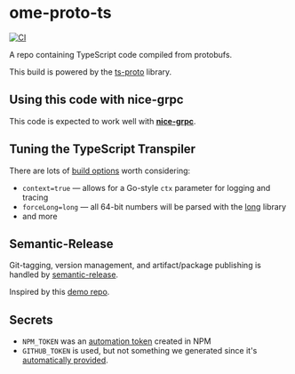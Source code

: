 # ome-proto-ts

[![CI](https://github.com/openmarketplaceengine/ome-proto-ts/actions/workflows/blank.yml/badge.svg)](https://github.com/openmarketplaceengine/ome-proto-ts/actions/workflows/blank.yml)

A repo containing TypeScript code compiled from protobufs.

This build is powered by the [ts-proto](https://github.com/stephenh/ts-proto) 
library.

## Using this code with nice-grpc
This code is expected to work well with [**nice-grpc**](https://github.com/deeplay-io/nice-grpc).

## Tuning the TypeScript Transpiler
There are lots of [build options](https://github.com/stephenh/ts-proto#supported-options)
worth considering:
* `context=true` — allows for a Go-style `ctx` parameter for logging and tracing
* `forceLong=long` — all 64-bit numbers will be parsed with the [long](https://www.npmjs.com/package/long) library
* and more

## Semantic-Release
Git-tagging, version management, and artifact/package publishing is handled by [semantic-release](https://github.com/semantic-release/semantic-release).

Inspired by this [demo repo](https://github.com/bmvantunes/youtube-2021-may-automatic-publish-npm-semantic-release-and-github-actions).

## Secrets
* `NPM_TOKEN` was an [automation token](https://github.blog/changelog/2020-10-02-npm-automation-tokens/) created in NPM
* `GITHUB_TOKEN` is used, but not something we generated since it's [automatically provided](https://docs.github.com/en/actions/security-guides/automatic-token-authentication).
